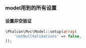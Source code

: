 ### model用到的所有设置
#### 设置非空验证
```php
\Phalcon\Mvc\Model::setup(array(
    'notNullValidations' => false,
));
```
